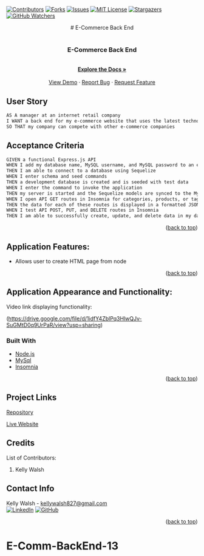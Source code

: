 [![Contributors][contributors-shield]][contributors-url]
[![Forks][forks-shield]][forks-url]
[![Issues][issues-shield]][issues-url]
[![MIT License][license-shield]][license-url]
[![Stargazers][stars-shield]][stars-url]
[![GitHub Watchers][github-watchers]][github-watchers-url]

<div align="center">
# E-Commerce Back End </div>

<!-- PROJECT LOGO -->
<br />
<div align="center">
  <a href="https://kemwalsh.github.io/E-Comm-BackEnd-13">
  </a>

<h3 align="center">E-Commerce Back End</h3>

  <p align="center">
    <br />
    <a href="https://github.com/kemwalsh/E-Comm-BackEnd-13"><strong>Explore the Docs »</strong></a>
    <br />
    <br />
    <a href="https://kemwalsh.github.io/E-Comm-BackEnd-13/">View Demo</a>
    ·
    <a href="https://github.com/kemwalsh/E-Comm-BackEnd-13/issues">Report Bug</a>
    ·
    <a href="https://github.com/kemwalsh/E-Comm-BackEnd-13/issues">Request Feature</a>
  </p>
</div>


## User Story

```md
AS A manager at an internet retail company
I WANT a back end for my e-commerce website that uses the latest technologies
SO THAT my company can compete with other e-commerce companies
```

## Acceptance Criteria

```md
GIVEN a functional Express.js API
WHEN I add my database name, MySQL username, and MySQL password to an environment variable file
THEN I am able to connect to a database using Sequelize
WHEN I enter schema and seed commands
THEN a development database is created and is seeded with test data
WHEN I enter the command to invoke the application
THEN my server is started and the Sequelize models are synced to the MySQL database
WHEN I open API GET routes in Insomnia for categories, products, or tags
THEN the data for each of these routes is displayed in a formatted JSON
WHEN I test API POST, PUT, and DELETE routes in Insomnia
THEN I am able to successfully create, update, and delete data in my database
```

<p align="right">(<a href="#top">back to top</a>)</p>

## Application Features:

- Allows user to create HTML page from node 

<p align="right">(<a href="#top">back to top</a>)</p>

## Application Appearance and Functionality:

Video link displaying functionality:

(https://drive.google.com/file/d/1idfY4ZblPq3HlwQJv-SuGMtD0q9UrPaR/view?usp=sharing)


### Built With

- [Node.js](https://nodejs.org/en/)
- [MySql](https://www.mysql.com/)
- [Insomnia](https://insomnia.rest/)

<p align="right">(<a href="#top">back to top</a>)</p>

## Project Links

[Repository](https://github.com/kemwalsh/E-Comm-BackEnd-13)

[Live Website](https://kemwalsh.github.io/E-Comm-BackEnd-13/)

## Credits

List of Contributors:

1. Kelly Walsh

## Contact Info

Kelly Walsh - kellywalsh827@gmail.com
<br>
[![LinkedIn][linkedin-shield]][linkedin-url-kelly] [![GitHub][github-shield]][github-url-kelly] </br>

<p align="right">(<a href="#top">back to top</a>)</p>

<!-- MARKDOWN LINKS & IMAGES -->
<!-- https://www.markdownguide.org/basic-syntax/#reference-style-links -->

[contributors-shield]: https://img.shields.io/github/contributors/kemwalsh/E-Comm-BackEnd-13.svg?style=for-the-badge
[contributors-url]: https://github.com/kemwalsh/E-Comm-BackEnd-13/graphs/contributors
[forks-shield]: https://img.shields.io/github/forks/kemwalsh/E-Comm-BackEnd-13.svg?style=for-the-badge
[forks-url]: https://github.com/kemwalsh/E-Comm-BackEnd-13/network/members
[stars-shield]: https://img.shields.io/github/stars/kemwalsh/E-Comm-BackEnd-13?style=social
[stars-url]: https://github.com/kemwalsh/E-Comm-BackEnd-13/stargazers
[issues-shield]: https://img.shields.io/github/issues/kemwalsh/E-Comm-BackEnd-13.svg?style=for-the-badge
[issues-url]: https://github.com/kemwalsh/E-Comm-BackEnd-13/issues
[license-shield]: https://img.shields.io/github/license/kemwalsh/E-Comm-BackEnd-13?style=for-the-badge
[license-url]: https://github.com/kemwalsh/E-Comm-BackEnd-13/blob/master/LICENSE
[linkedin-shield]: https://img.shields.io/badge/-LinkedIn-black.svg?style=for-the-badge&logo=linkedin&colorB=555
[linkedin-url-kelly]: https://www.linkedin.com/in/kellywalsh001/
[github-shield]: https://img.shields.io/badge/-Github-blueviolet.svg?style=for-the-badge&logo=Github&colorB=555
[github-url-kelly]: https://github.com/kemwalsh
[github-watchers]: https://img.shields.io/github/watchers/kemwalsh/E-Comm-BackEnd-13?style=social
[github-watchers-url]: https://github.com/kemwalsh/E-Comm-BackEnd-13/watchers

# E-Comm-BackEnd-13